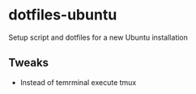 # dotfiles-ubuntu
Setup script and dotfiles for a new Ubuntu installation

## Tweaks

* Instead of temrminal execute tmux
